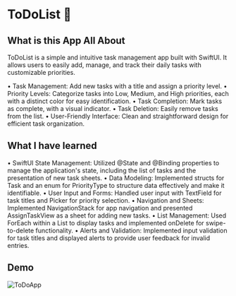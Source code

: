 # ToDoList 📝

## What is this App All About

ToDoList is a simple and intuitive task management app built with SwiftUI. It allows users to easily add, manage, and track their daily tasks with customizable priorities.

• Task Management: Add new tasks with a title and assign a priority level.
• Priority Levels: Categorize tasks into Low, Medium, and High priorities, each with a distinct color for easy identification.
• Task Completion: Mark tasks as complete, with a visual indicator.
• Task Deletion: Easily remove tasks from the list.
• User-Friendly Interface: Clean and straightforward design for efficient task organization.

## What I have learned

• SwiftUI State Management: Utilized @State and @Binding properties to manage the application's state, including the list of tasks and the presentation of new task sheets.
• Data Modeling: Implemented structs for Task and an enum for PriorityType to structure data effectively and make it identifiable.
• User Input and Forms: Handled user input with TextField for task titles and Picker for priority selection.
• Navigation and Sheets: Implemented NavigationStack for app navigation and presented AssignTaskView as a sheet for adding new tasks.
• List Management: Used ForEach within a List to display tasks and implemented onDelete for swipe-to-delete functionality.
• Alerts and Validation: Implemented input validation for task titles and displayed alerts to provide user feedback for invalid entries.

## Demo

![ToDoApp](https://github.com/user-attachments/assets/9a23b79a-109c-41e3-abb6-f50db9471162)

